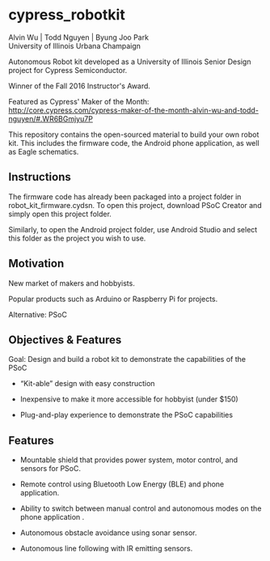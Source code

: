 # cypress_robotkit
Alvin Wu | Todd Nguyen | Byung Joo Park  
University of Illinois Urbana Champaign 

Autonomous Robot kit developed as a University of Illinois Senior Design project for Cypress Semiconductor. 

Winner of the Fall 2016 Instructor's Award. 

Featured as Cypress' Maker of the Month: http://core.cypress.com/cypress-maker-of-the-month-alvin-wu-and-todd-nguyen/#.WR6BGmjyu7P

This repository contains the open-sourced material to build your own robot kit. 
This includes the firmware code, the Android phone application, as well as Eagle schematics.

## Instructions
The firmware code has already been packaged into a project folder in robot_kit_firmware.cydsn. To open this project, download PSoC Creator and simply open this project folder.

Similarly, to open the Android project folder, use Android Studio and select this folder as the project you wish to use.

## Motivation 
New market of makers and hobbyists.

Popular products such as Arduino or Raspberry Pi for projects.

Alternative: PSoC 

## Objectives & Features
Goal: Design and build a robot kit to demonstrate the capabilities of the PSoC

* “Kit-able” design with easy construction

* Inexpensive to make it more accessible for hobbyist (under $150)

* Plug-and-play experience to demonstrate the PSoC capabilities 

## Features
* Mountable shield that provides power system, motor control, and sensors for PSoC.

* Remote control using Bluetooth Low Energy (BLE) and phone application.

* Ability to switch between manual control and autonomous modes on the phone application .

* Autonomous obstacle avoidance using sonar sensor.

* Autonomous line following with IR emitting sensors.

